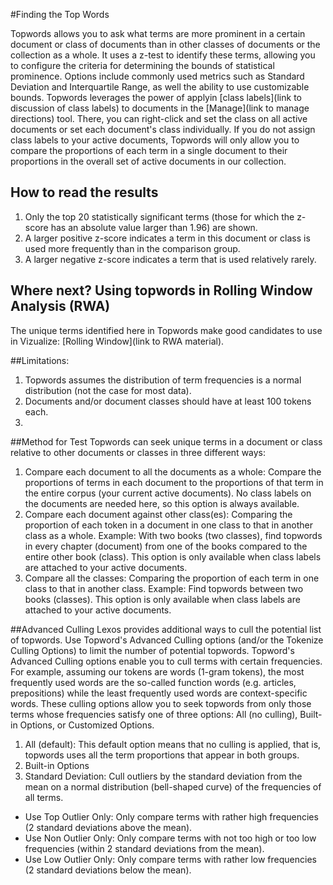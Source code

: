 #Finding the Top Words

Topwords allows you to ask what terms are more prominent in a certain document or class of documents than in other classes of documents or the collection as a whole. It uses a z-test to identify these terms, allowing you to configure the criteria for determining the bounds of statistical prominence. Options include commonly used metrics such as Standard Deviation and Interquartile Range, as well the ability to use customizable bounds. Topwords leverages the power of applyin [class labels](link to discussion of class labels) to documents in the [Manage](link to manage directions) tool. There, you can right-click and set the class on all active documents or set each document's class individually. If you do not assign class labels to your active documents, Topwords will only allow you to compare the proportions of each term in a single document to their proportions in the overall set of active documents in our collection.

## How to read the results
  1. Only the top 20 statistically significant terms (those for which the z-score has an absolute value larger than 1.96) are shown. 
  2. A larger positive z-score indicates a term in this document or class is used more frequently than in the comparison group.
  3. A larger negative z-score indicates a term that is used relatively rarely.
  
## Where next? Using topwords in Rolling Window Analysis (RWA)
The unique terms identified here in Topwords make good candidates to use in Vizualize: [Rolling Window](link to RWA material).
    
##Limitations: 
  1. Topwords assumes the distribution of term frequencies is a normal distribution (not the case for most data).
  2. Documents and/or document classes should have at least 100 tokens each. 
  3. 

##Method for Test
Topwords can seek unique terms in a document or class relative to other documents or classes in three different ways:
1. Compare each document to all the documents as a whole: Compare the proportions of terms in each document to the proportions of that term in the entire corpus (your current active documents). No class labels on the documents are needed here, so this option is always available.
2. Compare each document against other class(es): Comparing the proportion of each token in a document in one class to that in another class as a whole. Example: With two books (two classes), find topwords in every chapter (document) from one of the books compared to the entire other book (class). This option is only available when class labels are attached to your active documents.
3. Compare all the classes: Comparing the proportion of each term in one class to that in another class. Example: Find topwords between two books (classes). This option is only available when class labels are attached to your active documents.

##Advanced Culling
Lexos provides additional ways to cull the potential list of topwords. Use Topword's Advanced Culling options (and/or the Tokenize Culling Options) to limit the number of potential topwords. Topword's Advanced Culling options enable you to cull terms with certain frequencies. For example, assuming our tokens are words (1-gram tokens), the most frequently used words are the so-called function words (e.g. articles, prepositions) while the least frequently used words are context-specific words. These culling options allow you to seek topwords from only those terms whose frequencies satisfy one of three options: All (no culling), Built-in Options, or Customized Options.
1. All (default): This default option means that no culling is applied, that is, topwords uses all the term proportions that appear in both groups.
2. Built-in Options
  1. Standard Deviation: Cull outliers by the standard deviation from the mean on a normal distribution (bell-shaped curve) of the frequencies of all terms.
   * Use Top Outlier Only: Only compare terms with rather high frequencies (2 standard deviations above the mean).
   * Use Non Outlier Only: Only compare terms with not too high or too low frequencies (within 2 standard deviations from the mean).  
   * Use Low Outlier Only: Only compare terms with rather low frequencies (2 standard deviations below the mean).  

